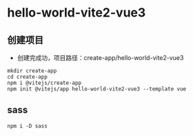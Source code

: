 # hello-world-vite2-vue3
 
## 创建项目
- 创建完成功，项目路径：create-app/hello-world-vite2-vue3
~~~
mkdir create-app
cd create-app
npm i @vitejs/create-app
npm init @vitejs/app hello-world-vite2-vue3 --template vue
~~~

## sass
~~~
npm i -D sass
~~~
